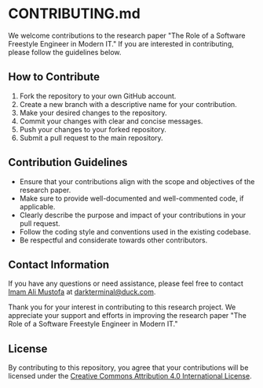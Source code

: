 # CONTRIBUTING.md

We welcome contributions to the research paper "The Role of a Software Freestyle Engineer in Modern IT." If you are interested in contributing, please follow the guidelines below.

## How to Contribute

1. Fork the repository to your own GitHub account.
2. Create a new branch with a descriptive name for your contribution.
3. Make your desired changes to the repository.
4. Commit your changes with clear and concise messages.
5. Push your changes to your forked repository.
6. Submit a pull request to the main repository.

## Contribution Guidelines

- Ensure that your contributions align with the scope and objectives of the research paper.
- Make sure to provide well-documented and well-commented code, if applicable.
- Clearly describe the purpose and impact of your contributions in your pull request.
- Follow the coding style and conventions used in the existing codebase.
- Be respectful and considerate towards other contributors.

## Contact Information

If you have any questions or need assistance, please feel free to contact [Imam Ali Mustofa](https://github.com/darkterminal) at [darkterminal@duck.com](mailto:darkterminal@duck.com).

Thank you for your interest in contributing to this research project. We appreciate your support and efforts in improving the research paper "The Role of a Software Freestyle Engineer in Modern IT."

## License

By contributing to this repository, you agree that your contributions will be licensed under the [Creative Commons Attribution 4.0 International License](https://creativecommons.org/licenses/by/4.0/).
